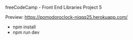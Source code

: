 freeCodeCamp - Front End Libraries Project 5

Preview: https://pomodoroclock-niqqq25.herokuapp.com/

* npm install
* npm run dev
